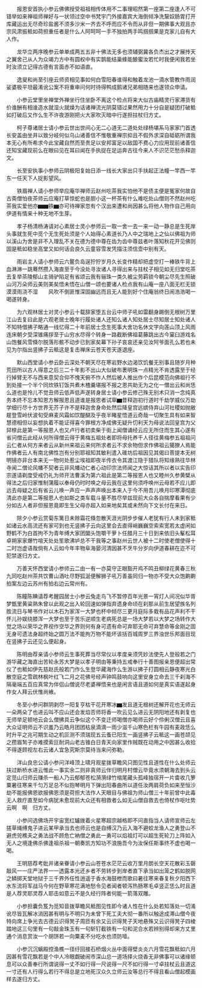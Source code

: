 <!-- { "loadSidebar": true } -->
　　报恩安首执小参云佛佛授受祖祖相传体用不二事理昭然第一座第二座逢人不可错举如来禅祖师禅好与一状领过空中书梵宇门外接嘉宾大海倒倾净洗黧奴肠胃打开库藏运出无尽奇珍盐酱不须多沙米一齐去不呼而应不令而从非但一期佛事大观且亦宗风肃振秪如荷担重任者是什么人阿呵呵一手不独拍两手鸣掴掴果是克家儿自有大人作。

　　龙华立两序晚参云单单成两五五非十佛法无多也须辅弼冀各负杰出之才展抟天之翼舍己从人为众竭力方中有圆权中有实鹊能结巢蜂能酿蜜汝若忙时我便闲我若坐时汝须立记得古德有言面赤不如语直。

　　逸叟和尚至引座云师资相见事如何白雪阳春谁得和触着龙池一滴水管教作雨润娑婆极平坦最淆讹公案不将重审问何时待得鸭成鹅诸兄弟相随来也遂领众申请。

　　小参云堂里坐禅堂外禅坐行住坐卧不离这个检点将来大似古庙精灵行家滞货有价谁酬有相谁造水就湿火就燥为话诸禅流光阴莫错过果然用力十分自是疑团打破秪如打破后又作么生不许夜游刚把火大家吹灭暗中行遂担拄杖归方丈。

　　柯子尊诸居士请小参云世出世间心无二心道无二道处处绿杨堪系马家家门首透长安盖由坐井以致分岐何似乌山诸善信不惟敬重禅宗抑且不假外求深自砥砺所谓我本无心有所希求今此宝藏自然而至贵足以安邦富足以敌国不费心力应用现前诸善信还知宝藏现前么在眼曰见在耳曰闻在手执捉在足运奔古往今来人不识茫茫愁杀释迦文。

　　长至安执事小参师云阴极阳复始日添一线长大家出只手扶起正法幢一竿西一竿东一任天下人捉影望风。

　　铁眉禅人请小参师举应庵华禅师云赵州吃茶我实怕他不是债主便是冤家何故自古斋僧怕夜茶师云应庵打草惊蛇也是胆小这一杯茶有什么难吃处山僧则不然赵州吃茶我实爱他亦▆▆铁▆亦可待禅家忽有个汉出来遭和尚因甚么将他人物作自己用向伊道有情来十种无地不生芽。

　　孝子杨清杨涛请对心素居士灵小参师云一取一舍一去一来一动一静总是生死岸头事就生死中觅个无生死处须是个人始得心素道长乃人中之瑞地上之仙以佛祖为师以溪山为舍是非不入理乱不关在德为德中尊在齿为齿中尊兹者叶落知秋花开见佛则固是秪如稳坐高堂又如何话会良久云童容雪发凭描注须信壶中别有天。

　　雨岩主人请小参师云六鳌负岛逞狞狞岁月久长变作精却把虚空打一棒铁牛背上血淋淋一跳蓦然攒入海直至于今没处寻汝诸人寻得出来与拄杖子相见如无归堂吃茶去复举茶陵郁山主骑驴陷足有省颂云我有骊珠一类久被尘劳羁锁今朝尘尽先生照破山河万朵师云美则美矣悟未悟在山僧一颂也要诸人检点我有山庵一座八面无栏无锁漠漠雨浇不湿　　风吹不倒匪惟深固幽远而且无人能到好个住庵翁终日闹浩浩喝一喝遂转身。

　　为六观林居士对灵小参云十载辞家堕五台云中师子吼如雷翻身踢倒无根树万里江山去复曰此是六观老居士晚年行履处诸人还知么诸人知处居士尽知居士知处诸人不知特借拂子略通一线忆得二十年前居士念生死事大舍功名休文字向莲山顶上风雨连床朝夕受深锥痛拶至于山穷水尽得个转身一路截断佛祖葛藤跳出古今窠臼游戏名山饱餐风雪倏尔脱落形骸不动步已到家矣幕下孙子哀哀还亲见汝阿爷面孔么若也未见为尔指出竖拂子云秪这是复击禅床云苍天苍天遂退座。

　　默山西堂请小参云卧云深处不朝天尽在寒岩野水边渴饮饥餐无别事且随岁月种荒田所以古人得意之后三二十年影不出山大似破布褁明珠一点精光不肯透露至于经行掉臂无不与西来意契合仰不愧天俯不怍人然后被人推出作个后昆模范向佛祖行不到处接一个半个同炊铁钉饭共煮木楂羹堪报不报之恩共助无为之化一僧出云和尚恁么道也是怜儿不觉丑师云低声低声遂转身居士请小参云修己殊无别术只消一念纯真务本终不忘本知恩方解报恩且道谁是报恩者试窣▆昔释迦初行道时千劫学威仪万劫学细行尽十方世界无芥子许不是释迦舍身命处然后降皇宫远嫔侍弃山河社稷如抛敝屣登雪岭伏波旬受麻麦风霜如饮醍醐及乎夜半睹星悟道云奇哉一切聚生具有如来智慧德相但以妄想执着不能证得喜今罪根方净成佛无疑升忉利天为母说法回皇宫为父舁榇此是第一等报恩人也又卢行者初卖柴于街上闻僧诵经云应无所住而生其心遂有省问僧云此经从何所得僧云得于黄梅五祖处者即将母托养千人径往黄梅参五祖祖问云仁者从何方来者云从新州来祖云来何所求者云不求余物但求作佛祖云獦獠人焉能作佛者云人有南北佛性岂有分别耶祖知其敏利遣入碓坊后祖因见其偈曰菩提本无树明镜亦非台本来无一物何处惹尘埃祖即夜半传衣令其渡江隐于猎队将知缘熟往华林寺闻二僧论风幡不契者云非风幡动仁者心动印宗法师闻之大惊诘其所以者以实告印宗遂请剃度受戒仍礼为师开法曹溪为第六祖此是第二等报恩人也又睦州久参黄檗从得法之后归家惟制蒲履以奉母仍时时唤之母云我在这里何须呼唤州云母若不应儿即远去母疑之后有省云儿唤一声应一声声声唤出本来人于今不用吾儿唤月印寒潭彻底清此亦是第二等报恩人也如斯之类车载斗量不胜尽举兹现前大众各自揣摩看果有少分如古人者非但报恩竟即生生父母亦超入如来地矣其或未然向下文长付在来日。

　　除夕小参云赏菊东篱日未赊霜花倏忽散天涯光阴步步催人老犹有行人未到家秪如诸云水高流还有家可到也无竖拂子云向这里会去直得峭巍巍空索索宽若太虚闲如野鹤不为白首拘不为青年缚大家团圞头饱嚼干萝卜任腊月三十日到来依旧头髼松耳卓朔家家爆竹喧天处处笙歌沸垆总不干我等之事赵州云世人被十二时使老僧使得十二时岂虚语哉倘有人云如今年丰物阜海晏河清因甚不烹牛分岁向伊道春耕在迩不可犯禁遂归方丈。

　　万善天怀西堂请小参师云二由一有一亦莫守正眼豁开鸡不鸣丑柳绿花黄春三秋九同吃赵州茶共饮曹山酒吐尽野狐涎便解狮子吼万善虽同归一物亦不受大众饱齁齁拍案左边云苏州有拍右边云常州有。

　　陈瞳陈睓请荐考醒园居士小参云兔走鸟飞不暂停百年光景一宵灯人间况似华胥梦甑里黄粱熟朱曾以此观之出入轮回速如弹指弃遗身命顷在刹那从前生居望族名列胜流日与琴书作对以木石为家浑一大梦也杯中倾尽三更月庭际多栽有品花声利不干怀儿孙娱绕膝浑一大梦也至于苦乐逆顺生老病死总是一场大梦若以大梦之场转作大觉之场以荣华之界视作空华之界则何有身可遗有命可弃耶无命可弃慧命等金刚之固无身可遗法身超终始之圆万法不能拘万物不能坏该括百城周罗三界浊世乐邦面目现在竖拂子云还见么便起身。

　　陈明由荐亲请小参师云生事死葬当尽常仪以孝度亲须凭妙法使先人登般若之门游华藏之海直出苦轮永苏大梦是以孝子明由等秉持五戒奉行十善图报亲恩便超出常仪了也秪如伊先慈赵氏般若门作么生登华藏海作么生游以拂子打圆相云静夜寒光白散空庭之雪疏林枫叶红飞二月之花佛号经声钟鸣鼓响向这里安身立命去三千刹海不隔毫端五百应真常为伴侣山僧说尽老婆禅悟来也是闲言语且道如何是真实语遂起身作女人拜云伏惟尚飨。

　　冬至小参问群阴剥尽一阳复亨枯干花开寒冰▆发且道无根树还解开花也无师云一朵两朵了也进云叫不应山还会发焰否师将香一吹云见么进云无阴阳地还有剥复也无师举足顿地云会么僧拂具云争似这个不变迁师喝僧亦喝师云好个伶俐汉僧云且喜大众证明师云不识羞乃云皓月团团枯泉滴滴一雨少滋千山寒色栏有牛园有麦政恁么时升平之兆可期生动之机叵测不须瑞现五云蚤已阳生一画竖拂子云秪这一画苍颉见之攒眉鹙子亦难摸索叵耐洞山老古锥白日青天向家里作贼既在动用之中因甚么收拾不得遂顾视左右云诸人宜急究斯宗莫待当来问弥勒。

　　洋山良忠公请小参问洋峰顶上啸月观星拨草瞻风只图见性且道性在什么处师云扶过断桥水进云惟此一事实余二则非真师云伴归明月村僧云毕竟水须朝海去到头云定觅山归师云赚杀一船人乃云郁郁苍松漪漪绿竹缩尾藏头孤峰独宿开一片畬收几箩粟暑往寒来千匀万足总不似抱琴明月下弹出阳春曲所以道任汝两肩荷负如来至恒沙劫不能报佛恩欲报佛恩须是荷担大法作人天眼目与佛祖为师山僧三十年前曾中此毒无人救疗直至如今病犹未愈现前大众还有相救者么如无山僧自救去也倚杖作呕吐势云啊　啊　归方丈。

　　小参问选佛场开宇宙宽红罏拨着火星寒超宗越格即不问直指当人请师宣师云左搓草绳缚鬼子进云某甲承当去也师云也是自缚汉乃云入海不避蛟龙渔人之勇登山不避虎兕樵夫之勇法战不顾危亡衲僧之勇此一勇可以焰祖灯可以超生死轮刀上阵如入无人之境逢佛杀佛逢祖杀祖一朝奏凯方知功不浪施吾今为汝保任斯事终不虚也喝一喝。

　　王明慈荐考妣并诸亲眷请小参云山苍苍水茫茫云收万里月朗长空天花散彩玉磬敲风一一庄严法界一一透露本光还乡者不劳转步到岸者直下承当如出笼之鹤如脱网之鳞掷天堂地狱于三千界外任性逍遥于香水海鼓枻而歌曰暑往寒来春复秋夕阳西下水东流将军战马今何在野草寒花满地愁令见者闻者顿泻热肠寒毛卓竖正恁么时且道是人荐灵耶灵荐人耶击如意云不是久经行阵者何能一箭落双雕。

　　小参担囊负笈为觅知音拨草瞻风秪图见性即今诸人性在什么处若知落处一切淆讹尽皆瓦解冰消因甚有明与不明只为未曾下死工夫大彻一番所以触途成滞山僧今夜特向席上争光去古德云识得凳子周匝有余又云识得凳子天地悬殊又云识得凳子四棱踏地这三句里有一句敲金珠玉有一句斩钉截铁有一句和泥合水若辨别得却来方丈里通个消息赏汝一个胡饼若一向粟麦不分吃水也须防噎。

　　小参沉沉螭殿控渔樵一径纡回接石桥烟火丛中面得壁炎炎六月雪花飘秪如六月因甚有雪花飘若是个中人冷眼觑破闹市深山总一道场择火烧香无非佛事可以诸缘顿息可以众善奉行所谓说得一丈不如行得一尺说得一尺不如行得一寸卓拄杖云且道这一寸还有人行得么若行不得总是立地死汉众久立师云汝等总行不得且看山僧起模画样去遂归方丈。


